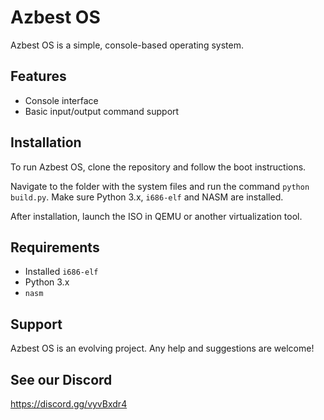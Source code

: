 # Azbest OS

Azbest OS is a simple, console-based operating system.

## Features

- Console interface
- Basic input/output command support

## Installation

To run Azbest OS, clone the repository and follow the boot instructions.

Navigate to the folder with the system files and run the command `python build.py`. 
Make sure Python 3.x, `i686-elf` and NASM are installed.

After installation, launch the ISO in QEMU or another virtualization tool.

## Requirements

- Installed `i686-elf`
- Python 3.x
- `nasm`

## Support

Azbest OS is an evolving project. Any help and suggestions are welcome!
## See our Discord
https://discord.gg/vyvBxdr4
